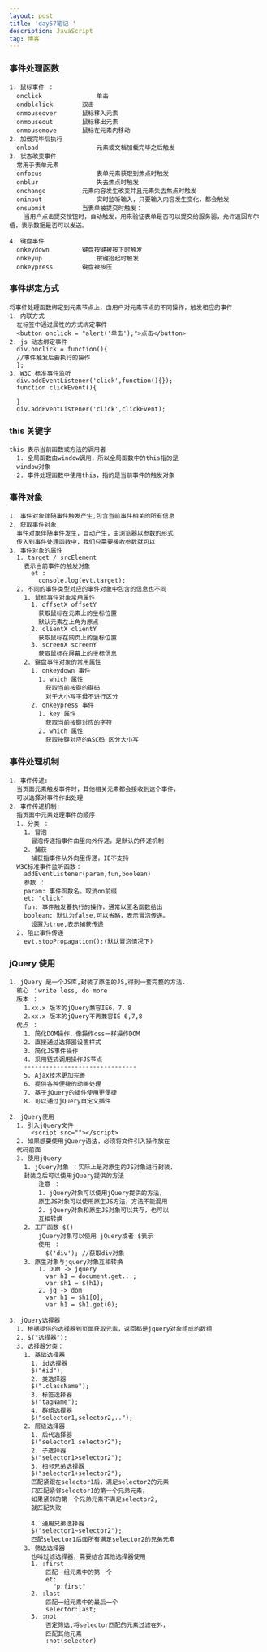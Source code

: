 ```yaml
---
layout: post
title: 'day57笔记-'
description: JavaScript
tag: 博客
---  
```

### 事件处理函数
    1. 鼠标事件 ：
      onclick				单击
      ondblclick		双击
      onmouseover		鼠标移入元素
      onmouseout		鼠标移出元素
      onmousemove		鼠标在元素内移动
    2. 加载完毕后执行
      onload				元素或文档加载完毕之后触发
    3. 状态改变事件
      常用于表单元素
      onfocus				表单元素获取到焦点时触发
      onblur				失去焦点时触发
      onchange			元素内容发生改变并且元素失去焦点时触发
      oninput				实时监听输入，只要输入内容发生变化，都会触发
      onsubmit			当表单被提交时触发：
        当用户点击提交按钮时，自动触发，用来验证表单是否可以提交给服务器，允许返回布尔值，表示数据是否可以发送。

    4. 键盘事件
      onkeydown			键盘按键被按下时触发
      onkeyup				按键抬起时触发
      onkeypress		键盘被按压

### 事件绑定方式
    将事件处理函数绑定到元素节点上，由用户对元素节点的不同操作，触发相应的事件
    1. 内联方式
      在标签中通过属性的方式绑定事件
      <button onclick = "alert('单击');">点击</button>
    2. js 动态绑定事件
      div.onclick = function(){
      //事件触发后要执行的操作
      };
    3. W3C 标准事件监听
      div.addEventListener('click',function(){});
      function clickEvent(){

      }
      div.addEventListener('click',clickEvent);

### this 关键字
    this 表示当前函数或方法的调用者
      1. 全局函数由window调用，所以全局函数中的this指的是
      window对象
      2. 事件处理函数中使用this，指的是当前事件的触发对象

### 事件对象
    1. 事件对象伴随事件触发产生,包含当前事件相关的所有信息
    2. 获取事件对象
      事件对象伴随事件发生，自动产生，由浏览器以参数的形式
      传入到事件处理函数中，我们只需要接收参数就可以
    3. 事件对象的属性
      1. target / srcElement
        表示当前事件的触发对象
          et :
            console.log(evt.target);
      2. 不同的事件类型对应的事件对象中包含的信息也不同
        1. 鼠标事件对象常用属性
          1. offsetX offsetY
            获取鼠标在元素上的坐标位置
            默认元素左上角为原点
          2. clientX clientY
            获取鼠标在网页上的坐标位置
          3. screenX screenY
            获取鼠标在屏幕上的坐标信息
        2. 键盘事件对象的常用属性
          1. onkeydown 事件
            1. which 属性
              获取当前按键的键码
              对于大小写字母不进行区分
          2. onkeypress 事件
            1. key 属性
              获取当前按键对应的字符
            2. which 属性
              获取按键对应的ASC码 区分大小写

### 事件处理机制
    1. 事件传递:
      当页面元素触发事件时，其他相关元素都会接收到这个事件，
      可以选择对事件作出处理
    2. 事件传递机制:
      指页面中元素处理事件的顺序
      1. 分类 ：
        1. 冒泡
          冒泡传递指事件由里向外传递，是默认的传递机制
        2. 捕获
          捕获指事件从外向里传递，IE不支持
      W3C标准事件监听函数：
        addEventListener(param,fun,boolean)
        参数 ：
        param: 事件函数名，取消on前缀
        et: "click"
        fun: 事件触发要执行的操作，通常以匿名函数给出
        boolean: 默认为false,可以省略，表示冒泡传递。
          设置为true,表示捕获传递
      2. 阻止事件传递
        evt.stopPropagation();(默认冒泡情况下)

### jQuery 使用
    1. jQuery 是一个JS库,封装了原生的JS,得到一套完整的方法.
      核心 ：write less, do more
      版本 ：
        1.xx.x 版本的jQuery兼容IE6，7，8
        2.xx.x 版本的jQuery不再兼容IE 6,7,8
      优点 ：
        1. 简化DOM操作，像操作css一样操作DOM
        2. 直接通过选择器设置样式
        3. 简化JS事件操作
        4. 采用链式调用操作JS节点
        -------------------------------
        5. Ajax技术更加完善
        6. 提供各种便捷的动画处理
        7. 基于jQuery的插件使用更便捷
        8. 可以通过jQuery自定义插件

    2. jQuery使用
      1. 引入jQuery文件
          <script src=""></script>
      2. 如果想要使用jQuery语法，必须将文件引入操作放在
      代码前面
      3. 使用jQuery
        1. jQuery对象 ：实际上是对原生的JS对象进行封装，
        封装之后可以使用jQuery提供的方法
            注意 ：
            1. jQuery对象可以使用jQuery提供的方法，
            原生JS对象可以使用原生JS方法，方法不能混用
            2. jQuery对象和原生JS对象可以共存，也可以
            互相转换
        2. 工厂函数 $()
            jQuery对象可以使用 jQuery或者 $表示
            使用 ：
              $('div'); //获取div对象
        3. 原生对象与jquery对象互相转换
            1. DOM -> jquery
              var h1 = document.get...;
              var $h1 = $(h1);
            2. jq -> dom
              var h1 = $h1[0];
              var h1 = $h1.get(0);

    3. jQuery选择器
      1. 根据提供的选择器到页面获取元素，返回都是jquery对象组成的数组
      2. $("选择器");
      3. 选择器分类：
        1. 基础选择器
          1. id选择器
          $("#id");
          2. 类选择器
          $(".className");
          3. 标签选择器
          $("tagName");
          4. 群组选择器
          $("selector1,selector2,..");
        2. 层级选择器
          1. 后代选择器
          $("selector1 selector2");
          2. 子选择器
          $("selector1>selector2");
          3. 相邻兄弟选择器
          $("selector1+selector2");
          匹配紧跟在selector1后，满足selector2的元素
          只匹配紧邻selector1的第一个兄弟元素，
          如果紧邻的第一个兄弟元素不满足selector2,
          就匹配失败

          4. 通用兄弟选择器
          $("selector1~selector2");
          匹配selector1后面所有满足selector2的兄弟元素
        3. 筛选选择器
          也叫过滤选择器，需要结合其他选择器使用
          1. :first
              匹配一组元素中的第一个
              et:
                "p:first"
          2. :last
              匹配一组元素中的最后一个
              selector:last;
          3. :not
              否定筛选,将selector匹配的元素过滤在外，
              匹配其他元素
              :not(selector)
